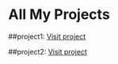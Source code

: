 # All My Projects

##project1:
[Visit project](https://github.com/Hanan-AlMassri/ToDoSolution_SV)

##project2:
[Visit project](https://github.com/Hanan-AlMassri/MvcToDoApp_SV)
